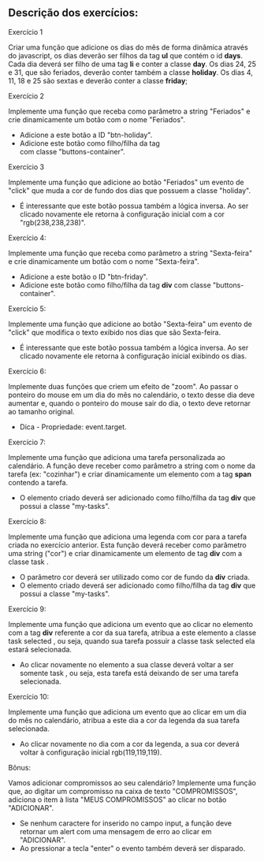 ## Descrição dos exercícios:

Exercício 1

Criar uma função que adicione os dias do mês de forma dinâmica através do javascript, os dias deverão ser filhos da tag **ul** que contém o id **days**. Cada dia deverá ser filho de uma tag **li** e conter a classe **day**.
Os dias 24, 25 e 31, que são feriados, deverão conter também a classe **holiday**.
Os dias 4, 11, 18 e 25 são sextas e deverão conter a classe **friday**;

Exercício 2

Implemente uma função que receba como parâmetro a string "Feriados" e crie dinamicamente um botão com o nome "Feriados".
  - Adicione a este botão a ID "btn-holiday".
  - Adicione este botão como filho/filha da tag <div> com classe "buttons-container".

Exercício 3

Implemente uma função que adicione ao botão "Feriados" um evento de "click" que muda a cor de fundo dos dias que possuem a classe "holiday".
 - É interessante que este botão possua também a lógica inversa. Ao ser clicado novamente ele retorna à configuração inicial com a cor "rgb(238,238,238)".

Exercício 4:

Implemente uma função que receba como parâmetro a string "Sexta-feira" e crie dinamicamente um botão com o nome "Sexta-feira".
 - Adicione a este botão o ID "btn-friday".
 - Adicione este botão como filho/filha da tag **div** com classe "buttons-container".

Exercício 5:

Implemente uma função que adicione ao botão "Sexta-feira" um evento de "click" que modifica o texto exibido nos dias que são Sexta-feira.
 - É interessante que este botão possua também a lógica inversa. Ao ser clicado novamente ele retorna à configuração inicial exibindo os dias.

Exercício 6:

Implemente duas funções que criem um efeito de "zoom". Ao passar o ponteiro do mouse em um dia do mês no calendário, o texto desse dia deve aumentar e, quando o ponteiro do mouse sair do dia, o texto deve retornar ao tamanho original.
 - Dica - Propriedade: event.target.

Exercício 7:

Implemente uma função que adiciona uma tarefa personalizada ao calendário. A função deve receber como parâmetro a string com o nome da tarefa (ex: "cozinhar") e criar dinamicamente um elemento com a tag **span** contendo a tarefa.
 - O elemento criado deverá ser adicionado como filho/filha da tag **div** que possui a classe "my-tasks".

Exercício 8:

Implemente uma função que adiciona uma legenda com cor para a tarefa criada no exercício anterior. Esta função deverá receber como parâmetro uma string ("cor") e criar dinamicamente um elemento de tag **div** com a classe task .
 - O parâmetro cor deverá ser utilizado como cor de fundo da **div** criada.
 - O elemento criado deverá ser adicionado como filho/filha da tag **div** que possui a classe "my-tasks".

Exercício 9:

Implemente uma função que adiciona um evento que ao clicar no elemento com a tag **div** referente a cor da sua tarefa, atribua a este elemento a classe task selected , ou seja, quando sua tarefa possuir a classe task selected ela estará selecionada.
 - Ao clicar novamente no elemento a sua classe deverá voltar a ser somente task , ou seja, esta tarefa está deixando de ser uma tarefa selecionada.

Exercício 10:

Implemente uma função que adiciona um evento que ao clicar em um dia do mês no calendário, atribua a este dia a cor da legenda da sua tarefa selecionada.
 - Ao clicar novamente no dia com a cor da legenda, a sua cor deverá voltar à configuração inicial rgb(119,119,119).

Bônus:

Vamos adicionar compromissos ao seu calendário? Implemente uma função que, ao digitar um compromisso na caixa de texto "COMPROMISSOS", adiciona o item à lista "MEUS COMPROMISSOS" ao clicar no botão "ADICIONAR".
 - Se nenhum caractere for inserido no campo input, a função deve retornar um alert com uma mensagem de erro ao clicar em "ADICIONAR".
 - Ao pressionar a tecla "enter" o evento também deverá ser disparado.